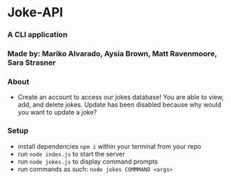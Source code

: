 # Joke-API
### A CLI application
### Made by: Mariko Alvarado, Aysia Brown, Matt Ravenmoore, Sara Strasner 


### About
- Create an account to access our jokes database! You are able to view, add, and delete jokes. Update has been disabled because why would you want to update a joke?

### Setup
- install dependencies `npm i` within your terminal from your repo
- run `node index.js` to start the server 
- run `node jokes.js` to display command prompts
- run commands as such: `node jokes COMMMAND <args>`
